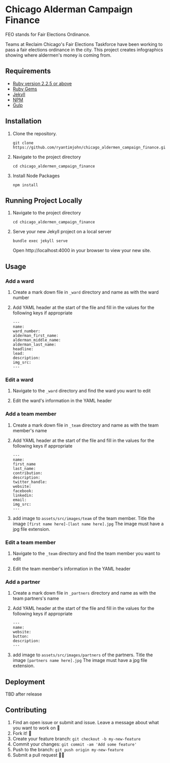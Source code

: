 # Chicago Alderman Campaign Finance

FEO stands for Fair Elections Ordinance.

Teams at Reclaim Chicago's Fair Elections Taskforce have been working to pass a fair elections ordinance in the city. This project creates infographics showing where aldermen's money is coming from.

## Requirements

*   [Ruby version 2.2.5 or above](https://www.ruby-lang.org/en/downloads/)
*   [Ruby Gems](https://rubygems.org/pages/download)
*   [Jekyll](https://jekyllrb.com/)
*   [NPM](https://www.npmjs.com/get-npm)
*   [Gulp](https://gulpjs.com)

## Installation

1. Clone the repository.
    ```
    git clone https://github.com/ryantimjohn/chicago_aldermen_campaign_finance.git
    ```

2. Navigate to the project directory
   ```
   cd chicago_aldermen_campaign_finance
   ```

3. Install Node Packages
    ```
    npm install
    ```

## Running Project Locally

1. Navigate to the project directory
    ```
    cd chicago_aldermen_campaign_finance
    ```

2. Serve your new Jekyll project on a local server
   ```
   bundle exec jekyll serve
   ```
   Open http://localhost:4000 in your browser to view your new site.

## Usage

### Add a ward

1. Create a mark down file in `_ward` directory and name as with the ward number

2. Add YAML header at the start of the file and fill in the values for the following keys if appropriate
    ```
    ---
    name:
    ward_number:
    alderman_first_name:
    alderman_middle_name:
    alderman_last_name:
    headline:
    lead:
    description:
    img_src:
    ---
    ```

### Edit a ward

1. Navigate to the  `_ward` directory and find the ward you want to edit

2. Edit the ward's information in the YAML header

### Add a team member
1. Create a mark down file in `_team` directory and name as with the team member's name

2. Add YAML header at the start of the file and fill in the values for the following keys if appropriate
    ```
    ---
    name:
    first_name
    last_name:
    contribution:
    description:
    twitter_handle:
    website:
    facebook:
    linkedin:
    email:
    img_src:
    ---
    ```
3. add image to `assets/src/images/team` of the team member. Title the image `[first name here]-[last name here].jpg`
The image must have a jpg file extension.

### Edit a team member

1. Navigate to the  `_team` directory and find the team member you want to edit

2. Edit the team member's information in the YAML header

### Add a partner
1. Create a mark down file in `_partners` directory and name as with the team partners's name

2. Add YAML header at the start of the file and fill in the values for the following keys if appropriate
    ```
    ---
    name:
    website:
    button:
    description:
    ---
    ```
3. add image to `assets/src/images/partners` of the partners. Title the image `[partners name here].jpg`
The image must have a jpg file extension.


## Deployment
TBD after release

## Contributing

1. Find an open issue or submit and issue. Leave a message about what you want to work on 📝
2. Fork it! 🍴
3. Create your feature branch: `git checkout -b my-new-feature`
4. Commit your changes: `git commit -am 'Add some feature'`
5. Push to the branch: `git push origin my-new-feature`
6. Submit a pull request 🛬😊
